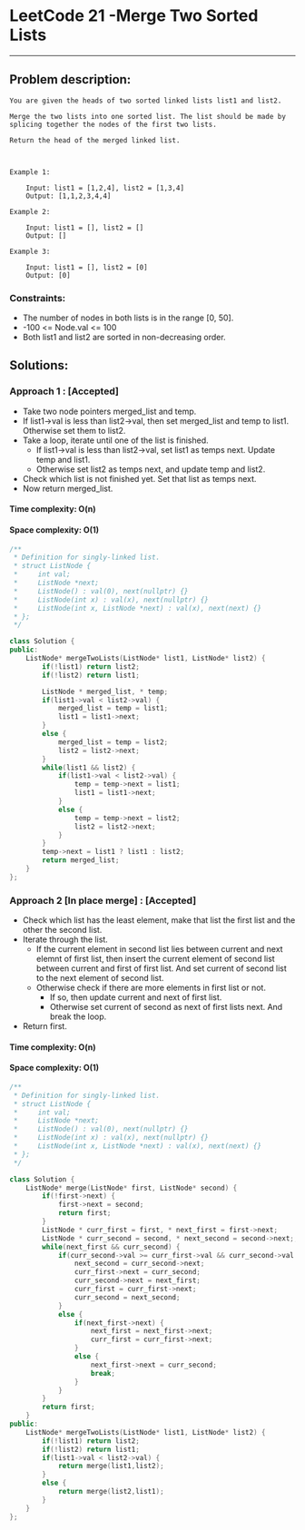# LeetCode 21 -Merge Two Sorted Lists
***
## Problem description:
    You are given the heads of two sorted linked lists list1 and list2.

    Merge the two lists into one sorted list. The list should be made by splicing together the nodes of the first two lists.

    Return the head of the merged linked list.

    

    Example 1:

        Input: list1 = [1,2,4], list2 = [1,3,4]
        Output: [1,1,2,3,4,4]

    Example 2:

        Input: list1 = [], list2 = []
        Output: []

    Example 3:

        Input: list1 = [], list2 = [0]
        Output: [0]

### Constraints:
 * The number of nodes in both lists is in the range [0, 50].
 * -100 <= Node.val <= 100
 * Both list1 and list2 are sorted in non-decreasing order.


## Solutions:


### Approach 1 : [Accepted]
 * Take two node pointers merged_list and temp.
 * If list1->val is less than list2->val, then set merged_list and temp to list1. Otherwise set them to list2.
 * Take a loop, iterate until one of the list is finished.
    * If list1->val is less than list2->val, set list1 as temps next. Update temp and list1.
    * Otherwise set list2 as temps next, and update temp and list2.
 * Check which list is not finished yet. Set that list as temps next.
 * Now return merged_list.

#### Time complexity: O(n)
#### Space complexity: O(1)

``` cpp
/**
 * Definition for singly-linked list.
 * struct ListNode {
 *     int val;
 *     ListNode *next;
 *     ListNode() : val(0), next(nullptr) {}
 *     ListNode(int x) : val(x), next(nullptr) {}
 *     ListNode(int x, ListNode *next) : val(x), next(next) {}
 * };
 */

class Solution {
public:
    ListNode* mergeTwoLists(ListNode* list1, ListNode* list2) {
        if(!list1) return list2;
        if(!list2) return list1;

        ListNode * merged_list, * temp;
        if(list1->val < list2->val) {
            merged_list = temp = list1;
            list1 = list1->next;
        }
        else {
            merged_list = temp = list2;
            list2 = list2->next;
        }
        while(list1 && list2) {
            if(list1->val < list2->val) {
                temp = temp->next = list1;
                list1 = list1->next;
            }
            else {
                temp = temp->next = list2;
                list2 = list2->next;
            }
        }
        temp->next = list1 ? list1 : list2;
        return merged_list;
    }
};
```


### Approach 2 [In place merge] : [Accepted]
 * Check which list has the least element, make that list the first list and the other the second list.
 * Iterate through the list.
    * If the current element in second list lies between current and next elemnt of first list, then insert the current element of second list between current and first of first list. And set current of second list to the next element of second list.
    * Otherwise check if there are more elements in first list or not.
        * If so, then update current and next of first list.
        * Otherwise set current of second as next of first lists next. And break the loop.
 * Return first.

#### Time complexity: O(n)
#### Space complexity: O(1)


``` cpp
/**
 * Definition for singly-linked list.
 * struct ListNode {
 *     int val;
 *     ListNode *next;
 *     ListNode() : val(0), next(nullptr) {}
 *     ListNode(int x) : val(x), next(nullptr) {}
 *     ListNode(int x, ListNode *next) : val(x), next(next) {}
 * };
 */

class Solution {
    ListNode* merge(ListNode* first, ListNode* second) {
        if(!first->next) {
            first->next = second;
            return first;
        }
        ListNode * curr_first = first, * next_first = first->next;
        ListNode * curr_second = second, * next_second = second->next;;
        while(next_first && curr_second) {
            if(curr_second->val >= curr_first->val && curr_second->val <= next_first->val) {
                next_second = curr_second->next;
                curr_first->next = curr_second;
                curr_second->next = next_first;
                curr_first = curr_first->next;
                curr_second = next_second;
            }
            else {
                if(next_first->next) {
                    next_first = next_first->next;
                    curr_first = curr_first->next;
                }
                else {
                    next_first->next = curr_second;
                    break;
                }
            }
        }
        return first;
    }
public:
    ListNode* mergeTwoLists(ListNode* list1, ListNode* list2) {
        if(!list1) return list2;
        if(!list2) return list1;
        if(list1->val < list2->val) {
            return merge(list1,list2);
        }
        else {
            return merge(list2,list1);
        }
    }
};
```
